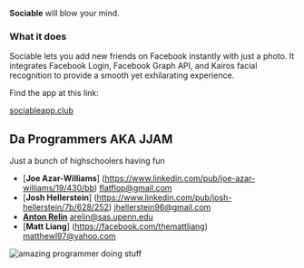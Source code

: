 **Sociable** will blow your mind.

### What it does

Sociable lets you add new friends on Facebook instantly with just a photo. It integrates Facebook Login, Facebook Graph API, and Kairos facial recognition to provide a smooth yet exhilarating experience.

Find the app at this link:

[sociableapp.club](sociableapp.club)

Da Programmers AKA JJAM
---------------------
Just a bunch of highschoolers having fun


- [**Joe Azar-Williams**] (https://www.linkedin.com/pub/joe-azar-williams/19/430/bb) <flatflop@gmail.com>
- [**Josh Hellerstein**] (https://www.linkedin.com/pub/josh-hellerstein/7b/628/252) <jhellerstein96@gmail.com>
- [**Anton Relin**](https://www.twitter.com/russianrelish) <arelin@sas.upenn.edu>
- [**Matt Liang**] (https://facebook.com/themattliang) <matthewl97@yahoo.com>


![amazing programmer doing stuff](http://i.imgur.com/VhlQK.gif)
